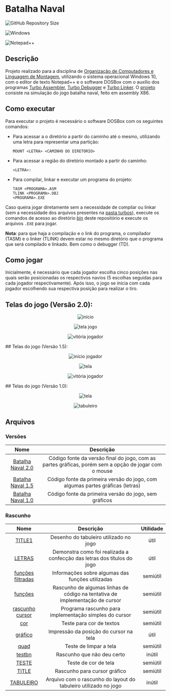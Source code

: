 # Batalha Naval

![GitHub Repository Size](https://img.shields.io/github/repo-size/h-ssiqueira/Batalha-Naval?label=Repository%20Size&style=for-the-badge)

![Windows](https://img.shields.io/badge/Windows-0078D6?style=for-the-badge&logo=windows&logoColor=white)

![Notepad++](https://img.shields.io/badge/Notepad++-90E59A.svg?style=for-the-badge&logo=notepad%2B%2B&logoColor=black)

## Descrição
Projeto realizado para a disciplina de [Organização de Computadores e Linguagem de Montagem](https://github.com/h-ssiqueira/ProgramsCOLLEGE#OCLM), utilizando o sistema operacional Windows 10, com o editor de texto Notepad++ e o software DOSBox com o auxílio dos programas [Turbo Assembler](/turbos/TASM.EXE), [Turbo Debugger](/turbos/TD.EXE) e [Turbo Linker](/turbos/TLINK.EXE). O [projeto](LOC-Projeto.pdf) consiste na simulação do jogo batalha naval, feito em assembly X86.

## Como executar
Para executar o projeto é necessário o software DOSBox com os seguintes comandos:

* Para acessar a o diretório a partir do caminho até o mesmo, utilizando uma letra para representar uma partição:
	```
	MOUNT <LETRA> <CAMINHO DO DIRETÓRIO>
	```
* Para acessar a região do diretório montado a partir do caminho:
	```
	<LETRA>:
	```
* Para compilar, linkar e executar um programa do projeto:
	```
	TASM <PROGRAMA>.ASM
	TLINK <PROGRAMA>.OBJ
	<PROGRAMA>.EXE
	```
Caso queira jogar diretamente sem a necessidade de compilar ou linkar (sem a necessidade dos arquivos presentes na [pasta turbos](/turbos/)), execute os comandos de acesso ao diretório [bin](/bin/) deste repositório e execute os arquivos `.EXE` para jogar.

**Nota**: para que haja a compilação e o link do programa, o compilador (TASM) e o linker (TLINK) devem estar no mesmo diretório que o programa que será compilado e linkado. Bem como o debugger (TD).

## Como jogar
Inicialmente, é necessário que cada jogador escolha cinco posições nas quais serão posicionadas os respectivos navios (5 escolhas seguidas para cada jogador respectivamente). Após isso, o jogo se inicia com cada jogador escolhendo sua respectiva posição para realizar o tiro.

## Telas do jogo (Versão 2.0):
<p align="center">
<img src="https://github.com/h-ssiqueira/Batalha-Naval/blob/master/imgs/inicio.png" alt="início">
<!--![início](/imgs/inicio.png)-->
</p>
<p align="center">
<img src="https://github.com/h-ssiqueira/Batalha-Naval/blob/master/imgs/tela%20jogo.png" alt="tela jogo">
<!--![tela jogo](/imgs/tela%20jogo.png)-->
</p>
<p align="center">
<img src="https://github.com/h-ssiqueira/Batalha-Naval/blob/master/imgs/vitoria%20jogador.png" alt="vitória jogador">
<!--![vitória jogador](/imgs/vitoria%20jogador.png)-->
</p>
## Telas do jogo (Versão 1.5):
<p align="center">
<img src="https://github.com/h-ssiqueira/Batalha-Naval/blob/master/imgs/titulov1.png" alt="início jogador">
<!--![início](/imgs/titulov1.png)-->
</p>
<p align="center">
<img src="https://github.com/h-ssiqueira/Batalha-Naval/blob/master/imgs/telav1.png" alt="tela">
<!--![tela jogo](/imgs/telav1.png)-->
</p>
<p align="center">
<img src="https://github.com/h-ssiqueira/Batalha-Naval/blob/master/imgs/vitoriav1.png" alt="vitória jogador">
<!--![vitória jogador](/imgs/vitoriav1.png)-->
</p>
## Telas do jogo (Versão 1.0):
<p align="center">
<img src="https://github.com/h-ssiqueira/Batalha-Naval/blob/master/imgs/tela0_5.png" alt="tela">
<!--![tela](/imgs/tela0_5.png)-->
</p>
<p align="center">
<img src="https://github.com/h-ssiqueira/Batalha-Naval/blob/master/imgs/tabuleiro0_5.png" alt="tabuleiro">
<!--![tabuleiro](/imgs/tabuleiro0_5.png)-->
</p>

## Arquivos
### Versões
Nome | Descrição
:---: | :---:
[Batalha Naval 2.0](/src/Version%202_0.asm) | Código fonte da versão final do jogo, com as partes gráficas, porém sem a opção de jogar com o mouse
[Batalha Naval 1.5](/src/Version%201_5.asm) | Código fonte da primeira versão do jogo, com algumas partes gráficas (letras)
[Batalha Naval 1.0](/src/Version%201_0.asm) | Código fonte da primeira versão do jogo, sem gráficos

### Rascunho
Nome | Descrição | Utilidade
:---: | :---: | :---:
[TITLE1](/Rascunho/TITLE1.ASM) | Desenho do tabuleiro utilizado no jogo | útil
[LETRAS](/Rascunho/LETRAS.pdf) | Demonstra como foi realizada a confecção das letras dos títulos do jogo | útil
[funções filtradas](/Rascunho/funções%20filtradas.pdf) | Informações sobre algumas das funções utilizadas | semiútil
[funções](/Rascunho/funções.txt) | Rascunho de algumas linhas de código na tentativa de implementação de cursor | semiútil
[rascunho cursor](/Rascunho/rascunho_cursor.ASM) | Programa rascunho para implementação simples do cursor | semiútil
[cor](/Rascunho/COR.ASM) | Teste para cor de textos | semiútil
[gráfico](/Rascunho/GRAFIC-1.ASM) | Impressão da posição do cursor na tela | útil
[quad](/Rascunho/QUAD.ASM) | Teste de limpar a tela | semiútil
[testbn](/Rascunho/testbn.asm) | Rascunho que não deu certo | inútil
[TESTE](/Rascunho/TESTE.ASM) | Teste de cor de tela | semiútil
[TITLE](/Rascunho/TITLE.ASM) | Rascunho para cursor gráfico | semiútil
[TABULEIRO](/Rascunho/TABULEIRO.ASM) | Arquivo com o rascunho do layout do tabuleiro utilizado no jogo | inútil
